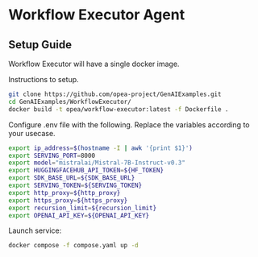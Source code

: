 # Workflow Executor Agent

## Setup Guide

Workflow Executor will have a single docker image.

Instructions to setup.

```sh
git clone https://github.com/opea-project/GenAIExamples.git
cd GenAIExamples/WorkflowExecutor/
docker build -t opea/workflow-executor:latest -f Dockerfile .
```

Configure .env file with the following. Replace the variables according to your usecase.

```sh
export ip_address=$(hostname -I | awk '{print $1}')
export SERVING_PORT=8000
export model="mistralai/Mistral-7B-Instruct-v0.3"
export HUGGINGFACEHUB_API_TOKEN=${HF_TOKEN}
export SDK_BASE_URL=${SDK_BASE_URL}
export SERVING_TOKEN=${SERVING_TOKEN}
export http_proxy=${http_proxy}
export https_proxy=${https_proxy}
export recursion_limit=${recursion_limit}
export OPENAI_API_KEY=${OPENAI_API_KEY}
```

Launch service:

```sh
docker compose -f compose.yaml up -d
```

